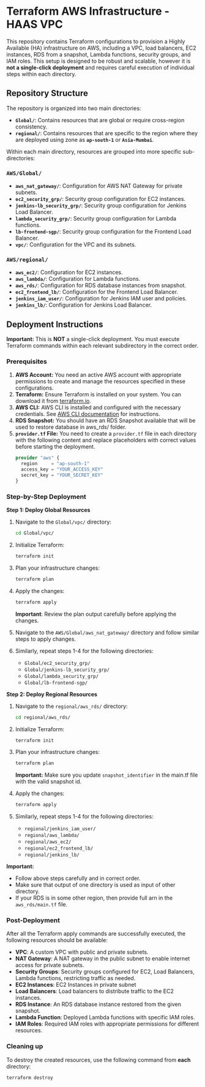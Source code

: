 # Terraform AWS Infrastructure - HAAS VPC

This repository contains Terraform configurations to provision a Highly Available (HA) infrastructure on AWS, including a VPC, load balancers, EC2 instances, RDS from a snapshot, Lambda functions, security groups, and IAM roles. This setup is designed to be robust and scalable, however it is **not a single-click deployment** and requires careful execution of individual steps within each directory.

## Repository Structure

The repository is organized into two main directories:

*   **`Global/`**: Contains resources that are global or require cross-region consistency.
*   **`regional/`**: Contains resources that are specific to the region where they are deployed using zone as **`ap-south-1`** or **`Asia-Mumbai`**.

Within each main directory, resources are grouped into more specific sub-directories:

### `AWS/Global/`

*   **`aws_nat_gateway/`**: Configuration for AWS NAT Gateway for private subnets.
*   **`ec2_security_grp/`**: Security group configuration for EC2 instances.
*   **`jenkins-lb_security_grp/`**: Security group configuration for Jenkins Load Balancer.
*   **`lambda_security_grp/`**: Security group configuration for Lambda functions.
*   **`lb-frontend-sgp/`**: Security group configuration for the Frontend Load Balancer.
*   **`vpc/`**: Configuration for the VPC and its subnets.

### `AWS/regional/`

*   **`aws_ec2/`**: Configuration for EC2 instances.
*   **`aws_lambda/`**: Configuration for Lambda functions.
*   **`aws_rds/`**: Configuration for RDS database instances from snapshot.
*   **`ec2_frontend_lb/`**: Configuration for the Frontend Load Balancer.
*   **`jenkins_iam_user/`**: Configuration for Jenkins IAM user and policies.
*   **`jenkins_lb/`**: Configuration for Jenkins Load Balancer.

## Deployment Instructions

**Important:** This is **NOT** a single-click deployment. You must execute Terraform commands within each relevant subdirectory in the correct order.

### Prerequisites

1.  **AWS Account:** You need an active AWS account with appropriate permissions to create and manage the resources specified in these configurations.
2.  **Terraform:** Ensure Terraform is installed on your system. You can download it from [terraform.io](https://www.terraform.io/downloads.html).
3.  **AWS CLI:**  AWS CLI is installed and configured with the necessary credentials. See [AWS CLI documentation](https://docs.aws.amazon.com/cli/latest/userguide/cli-chap-install.html) for instructions.
4.  **RDS Snapshot:** You should have an RDS Snapshot available that will be used to restore database in aws_rds/ folder.
5.  **`provider.tf` File:** You need to create a `provider.tf` file in each directory with the following content and replace placeholders with correct values before starting the deployment.
    ```terraform
    provider "aws" {
      region     = "ap-south-1"
      access_key = "YOUR_ACCESS_KEY"
      secret_key = "YOUR_SECRET_KEY"
    }
    
### Step-by-Step Deployment

**Step 1: Deploy Global Resources**

1.  Navigate to the `Global/vpc/` directory:

    ```bash
    cd Global/vpc/
    ```
2.  Initialize Terraform:
    ```bash
    terraform init
    ```
3.  Plan your infrastructure changes:
    ```bash
    terraform plan
    ```
4.  Apply the changes:
    ```bash
    terraform apply
    ```
    **Important**: Review the plan output carefully before applying the changes.
5.  Navigate to the  `AWS/Global/aws_nat_gateway/` directory and follow similar steps to apply changes.
6.  Similarly, repeat steps 1-4 for the following directories:
    *   `Global/ec2_security_grp/`
    *   `Global/jenkins-lb_security_grp/`
    *   `Global/lambda_security_grp/`
    *   `Global/lb-frontend-sgp/`

**Step 2: Deploy Regional Resources**

1.  Navigate to the `regional/aws_rds/` directory:

    ```bash
    cd regional/aws_rds/
    ```
2.  Initialize Terraform:

    ```bash
    terraform init
    ```
3.  Plan your infrastructure changes:

    ```bash
    terraform plan
    ```
    **Important:** Make sure you update `snapshot_identifier` in the main.tf file with the valid snapshot id.
4.  Apply the changes:

    ```bash
    terraform apply
    ```
5.  Similarly, repeat steps 1-4 for the following directories:
    *   `regional/jenkins_iam_user/`
    *   `regional/aws_lambda/`
    *   `regional/aws_ec2/`
    *  `regional/ec2_frontend_lb/`
    *  `regional/jenkins_lb/`

**Important:**
 * Follow above steps carefully and in correct order.
 * Make sure that output of one directory is used as input of other directory. 
 * If your RDS is in some other region, then provide full arn in the `aws_rds/main.tf` file.

### Post-Deployment

After all the Terraform apply commands are successfully executed, the following resources should be available:

*   **VPC**: A custom VPC with public and private subnets.
*   **NAT Gateway**:  A NAT gateway in the public subnet to enable internet access for private subnets.
*   **Security Groups**: Security groups configured for EC2, Load Balancers, Lambda functions, restricting traffic as needed.
*   **EC2 Instances**: EC2 Instances in private subnet
*   **Load Balancers**: Load balancers to distribute traffic to the EC2 instances.
*   **RDS Instance**: An RDS database instance restored from the given snapshot.
*   **Lambda Function**: Deployed Lambda functions with specific IAM roles.
*   **IAM Roles**: Required IAM roles with appropriate permissions for different resources.

### Cleaning up

To destroy the created resources, use the following command from **each** directory:

```bash
terraform destroy
